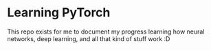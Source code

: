 # Learning PyTorch
 
This repo exists for me to document my progress learning how neural networks, deep learning, and all that kind of stuff work :D